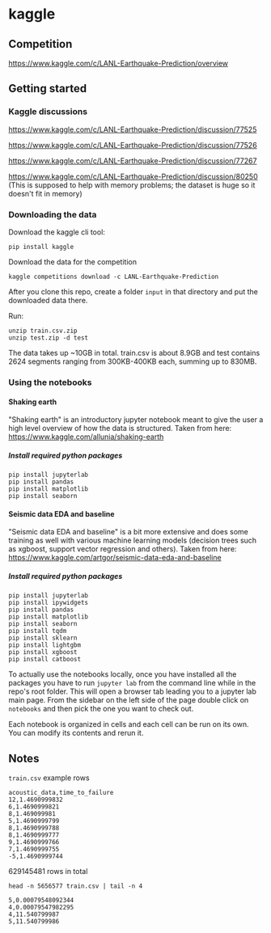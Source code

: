 # kaggle

## Competition

https://www.kaggle.com/c/LANL-Earthquake-Prediction/overview

## Getting started

### Kaggle discussions

https://www.kaggle.com/c/LANL-Earthquake-Prediction/discussion/77525

https://www.kaggle.com/c/LANL-Earthquake-Prediction/discussion/77526

https://www.kaggle.com/c/LANL-Earthquake-Prediction/discussion/77267

https://www.kaggle.com/c/LANL-Earthquake-Prediction/discussion/80250 (This is supposed to help with memory problems; the dataset is huge so it doesn't fit in memory)


### Downloading the data

Download the kaggle cli tool:

`pip install kaggle`

Download the data for the competition

`kaggle competitions download -c LANL-Earthquake-Prediction`

After you clone this repo, create a folder `input` in that directory and put the downloaded data there.

Run:
```
unzip train.csv.zip
unzip test.zip -d test
```

The data takes up ~10GB in total. train.csv is about 8.9GB and test contains 2624 segments ranging from 300KB-400KB each, summing up to 830MB.

### Using the notebooks

#### Shaking earth

"Shaking earth" is an introductory jupyter notebook meant to give the user a high level overview of how the data is structured. Taken from here: https://www.kaggle.com/allunia/shaking-earth

##### Install required python packages

```
pip install jupyterlab
pip install pandas
pip install matplotlib
pip install seaborn
```

#### Seismic data EDA and baseline

"Seismic data EDA and baseline" is a bit more extensive and does some training as well with various machine learning models (decision trees such as xgboost, support vector regression and others). Taken from here: https://www.kaggle.com/artgor/seismic-data-eda-and-baseline

##### Install required python packages

```
pip install jupyterlab
pip install ipywidgets
pip install pandas
pip install matplotlib
pip install seaborn
pip install tqdm
pip install sklearn
pip install lightgbm
pip install xgboost
pip install catboost
```

To actually use the notebooks locally, once you have installed all the packages you have to run `jupyter lab` from the command line while in the repo's root folder. This will open a browser tab leading you to a jupyter lab main page. From the sidebar on the left side of the page double click on `notebooks` and then pick the one you want to check out.

Each notebook is organized in cells and each cell can be run on its own. You can modify its contents and rerun it.

## Notes

`train.csv` example rows

```
acoustic_data,time_to_failure
12,1.4690999832
6,1.4690999821
8,1.469099981
5,1.4690999799
8,1.4690999788
8,1.4690999777
9,1.4690999766
7,1.4690999755
-5,1.4690999744
```

629145481 rows in total


`head -n 5656577 train.csv | tail -n 4`

```
5,0.00079548092344
4,0.00079547982295
4,11.540799987
5,11.540799986
```

